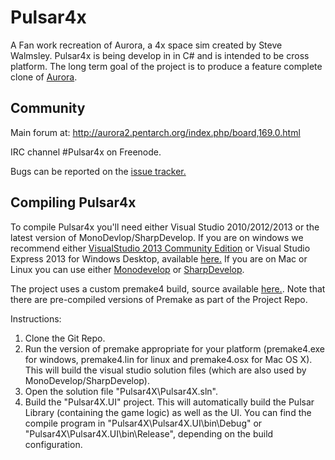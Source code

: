 # Pulsar4x

A Fan work recreation of Aurora, a 4x space sim created by Steve Walmsley. Pulsar4x is being develop in in C# and is intended to be cross platform. The long term goal of the project is to produce a feature complete clone of [Aurora](http://aurora2.pentarch.org/index.php).

## Community

Main forum at: http://aurora2.pentarch.org/index.php/board,169.0.html

IRC channel #Pulsar4x on Freenode.

Bugs can be reported on the [issue tracker.](https://github.com/Pulsar4xDevs/Pulsar4x/issues)

## Compiling Pulsar4x

To compile Pulsar4x you'll need either Visual Studio 2010/2012/2013 or the latest version of MonoDevlop/SharpDevelop. If you are on windows we recommend either [VisualStudio 2013 Community Edition](http://www.visualstudio.com/en-us/news/vs2013-community-vs.aspx) or Visual Studio Express 2013 for Windows Desktop, available [here.](http://www.visualstudio.com/downloads/download-visual-studio-vs) If you are on Mac or Linux you can use either [Monodevelop](http://www.monodevelop.com/) or [SharpDevelop](http://www.icsharpcode.net/OpenSource/SD/Default.aspx).  

The project uses a custom premake4 build, source available [here.](https://bitbucket.org/antagonist/premake-stable). Note that there are pre-compiled versions of Premake as part of the Project Repo.

Instructions:
1. Clone the Git Repo.
2. Run the version of premake appropriate for your platform (premake4.exe for windows, premake4.lin for linux and premake4.osx for Mac OS X). This will build the visual studio solution files (which are also used by MonoDevelop/SharpDevelop).
3. Open the solution file "Pulsar4X\Pulsar4X.sln".
4. Build the "Pulsar4X.UI" project. This will automatically build the Pulsar Library (containing the game logic) as well as the UI. You can find the compile program in "Pulsar4X\Pulsar4X.UI\bin\Debug" or "Pulsar4X\Pulsar4X.UI\bin\Release", depending on the build configuration.

